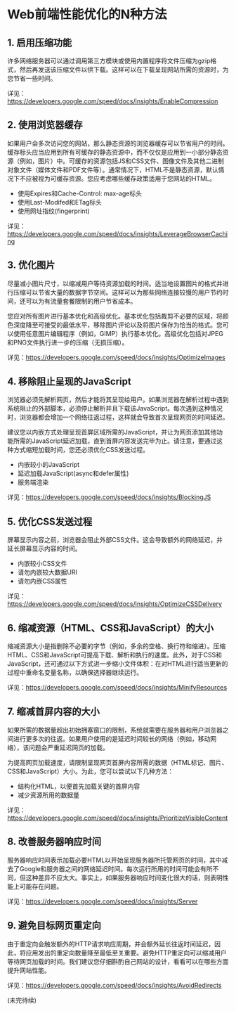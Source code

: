 # Web前端性能优化的N种方法

## 1. 启用压缩功能
许多网络服务器可以通过调用第三方模块或使用内置程序将文件压缩为gzip格式，然后再发送该压缩文件以供下载。这样可以在下载呈现网站所需的资源时，为您节省一些时间。

详见：https://developers.google.com/speed/docs/insights/EnableCompression

## 2. 使用浏览器缓存
如果用户会多次访问您的网站，那么静态资源的浏览器缓存可以节省用户的时间。缓存标头应当应用到所有可缓存的静态资源中，而不仅仅是应用到一小部分静态资源（例如，图片）中。可缓存的资源包括JS和CSS文件、图像文件及其他二进制对象文件（媒体文件和PDF文件等）。通常情况下，HTML不是静态资源，默认情况下不应被视为可缓存资源。您应考虑哪些缓存政策适用于您网站的HTML。
+ 使用Expires和Cache-Control: max-age标头
+ 使用Last-Modifed和ETag标头
+ 使用网址指纹(fingerprint)

详见：https://developers.google.com/speed/docs/insights/LeverageBrowserCaching

## 3. 优化图片
尽量减小图片尺寸，以缩减用户等待资源加载的时间。适当地设置图片的格式并进行压缩可以节省大量的数据字节空间。这样可以为那些网络连接较慢的用户节约时间，还可以为有流量套餐限制的用户节省成本。

您应对所有图片进行基本优化和高级优化。基本优化包括裁剪不必要的区域，将颜色深度降至可接受的最低水平，移除图片评论以及将图片保存为恰当的格式。您可以使用任意图片编辑程序（例如，GIMP）执行基本优化。高级优化包括对JPEG和PNG文件执行进一步的压缩（无损压缩）。

详见：https://developers.google.com/speed/docs/insights/OptimizeImages

## 4. 移除阻止呈现的JavaScript
浏览器必须先解析网页，然后才能将其呈现给用户。如果浏览器在解析过程中遇到系统阻止的外部脚本，必须停止解析并且下载该JavaScript。每次遇到这种情况时，浏览器都会增加一个网络往返过程，这样就会导致首次呈现网页的时间延迟。

建议您以内嵌方式处理呈现首屏区域所需的JavaScript，并让为网页添加其他功能所需的JavaScript延迟加载，直到首屏内容发送完毕为止。请注意，要通过这种方式缩短加载时间，您还必须优化CSS发送过程。
+ 内嵌较小的JavaScript
+ 延迟加载JavaScript(async和defer属性)
+ 服务端渲染

详见：https://developers.google.com/speed/docs/insights/BlockingJS

## 5. 优化CSS发送过程
屏幕显示内容之前，浏览器会阻止外部CSS文件。这会导致额外的网络延迟，并延长屏幕显示内容的时间。
+ 内嵌较小CSS文件
+ 请勿内嵌较大数据URI
+ 请勿内嵌CSS属性

详见：https://developers.google.com/speed/docs/insights/OptimizeCSSDelivery

## 6. 缩减资源（HTML、CSS和JavaScript）的大小
缩减资源大小是指删除不必要的字节（例如，多余的空格、换行符和缩进）。压缩HTML、CSS和JavaScript可提高下载、解析和执行的速度。此外，对于CSS和JavaScript，还可通过以下方式进一步缩小文件体积：在对HTML进行适当更新的过程中重命名变量名称，以确保选择器继续运行。

详见：https://developers.google.com/speed/docs/insights/MinifyResources

## 7. 缩减首屏内容的大小
如果所需的数据量超出初始拥塞窗口的限制，系统就需要在服务器和用户浏览器之间进行更多次的往返。如果用户使用的是延迟时间较长的网络（例如，移动网络），该问题会严重延迟网页的加载。

为提高网页加载速度，请限制呈现网页首屏内容所需的数据（HTML标记、图片、CSS和JavaScript）大小。为此，您可以尝试以下几种方法：
+ 结构化HTML，以便首先加载关键的首屏内容
+ 减少资源所用的数据量

详见：https://developers.google.com/speed/docs/insights/PrioritizeVisibleContent

## 8. 改善服务器响应时间
服务器响应时间表示加载必要HTML以开始呈现服务器所托管网页的时间，其中减去了Google和服务器之间的网络延迟时间。每次运行所用的时间可能会有所不同，但这种差异不应太大。事实上，如果服务器响应时间变化很大的话，则表明性能上可能存在问题。

详见：https://developers.google.com/speed/docs/insights/Server

## 9. 避免目标网页重定向
由于重定向会触发额外的HTTP请求响应周期，并会额外延长往返时间延迟，因此，将应用发出的重定向数量降至最低至关重要。避免HTTP重定向可以缩减用户等待网页加载的时间。我们建议您仔细斟酌自己网站的设计，看看可以在哪些方面提升网站性能。

详见：https://developers.google.com/speed/docs/insights/AvoidRedirects

(未完待续)
